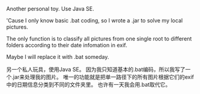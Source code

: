 Another personal toy. Use Java SE.

'Cause I only know basic .bat coding, so I wrote a .jar to solve my local pictures.

The only function is to classify all pictures from one single root to different folders according to their date infomation in exif.

Maybe I will replace it with .bat someday.

另一个私人玩具，使用Java SE。
因为我只知道基本的.bat编码，所以我写了一个.jar来处理我的图片。
唯一的功能就是把单一路径下的所有图片根据它们的exif中的日期信息分类到不同的文件夹里。
也许有一天我会用.bat取代它。
